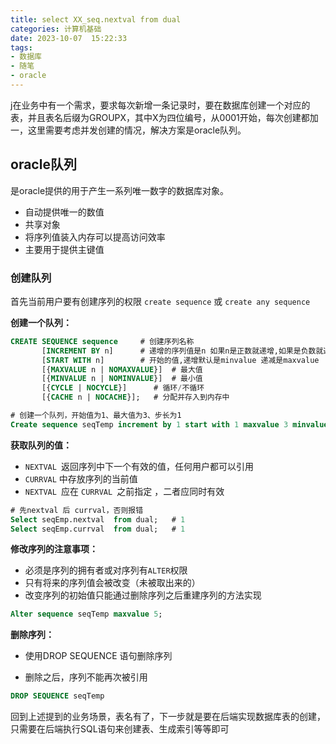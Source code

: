 ```yaml
---
title: select XX_seq.nextval from dual
categories: 计算机基础
date: 2023-10-07  15:22:33
tags: 
- 数据库
- 随笔
- oracle
---
```


j在业务中有一个需求，要求每次新增一条记录时，要在数据库创建一个对应的表，并且表名后缀为GROUPX，其中X为四位编号，从0001开始，每次创建都加一，这里需要考虑并发创建的情况，解决方案是oracle队列。

## oracle队列

是oracle提供的用于产生一系列唯一数字的数据库对象。

- 自动提供唯一的数值
- 共享对象
- 将序列值装入内存可以提高访问效率
- 主要用于提供主键值

### 创建队列

首先当前用户要有创建序列的权限 `create sequence` 或 `create any sequence`

**创建一个队列：**

```sql
CREATE SEQUENCE sequence 	 # 创建序列名称
       [INCREMENT BY n]  	 # 递增的序列值是n 如果n是正数就递增,如果是负数就递减 默认是1
       [START WITH n]   	 # 开始的值,递增默认是minvalue 递减是maxvalue
       [{MAXVALUE n | NOMAXVALUE}] 	# 最大值
       [{MINVALUE n | NOMINVALUE}] 	# 最小值
       [{CYCLE | NOCYCLE}] 		# 循环/不循环
       [{CACHE n | NOCACHE}];	# 分配并存入到内存中
```

```sql
# 创建一个队列，开始值为1、最大值为3、步长为1
Create sequence seqTemp increment by 1 start with 1 maxvalue 3 minvalue 1   
```

**获取队列的值：**

- `NEXTVAL `返回序列中下一个有效的值，任何用户都可以引用
- `CURRVAL` 中存放序列的当前值
- `NEXTVAL `应在 `CURRVAL `之前指定 ，二者应同时有效

```sql
# 先nextval 后 currval，否则报错
Select seqEmp.nextval  from dual;   # 1
Select seqEmp.currval  from dual;   # 1
```

**修改序列的注意事项：**

- 必须是序列的拥有者或对序列有`ALTER`权限
- 只有将来的序列值会被改变（未被取出来的）
-  改变序列的初始值只能通过删除序列之后重建序列的方法实现

```sql
Alter sequence seqTemp maxvalue 5;
```

**删除序列：**

- 使用DROP SEQUENCE 语句删除序列

- 删除之后，序列不能再次被引用

```sql
DROP SEQUENCE seqTemp
```

回到上述提到的业务场景，表名有了，下一步就是要在后端实现数据库表的创建，只需要在后端执行SQL语句来创建表、生成索引等等即可

